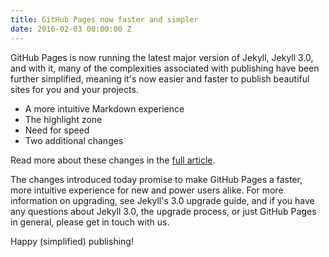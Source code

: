 ```yaml
---
title: GitHub Pages now faster and simpler
date: 2016-02-03 00:00:00 Z
---
```


GitHub Pages is now running the latest major version of Jekyll, Jekyll 3.0, and with it, many of the complexities associated with publishing have been further simplified, meaning it's now easier and faster to publish beautiful sites for you and your projects.

* A more intuitive Markdown experience
* The highlight zone
* Need for speed
* Two additional changes

Read more about these changes in the [full article](https://github.com/blog/2100-github-pages-now-faster-and-simpler-with-jekyll-3-0).

The changes introduced today promise to make GitHub Pages a faster, more intuitive experience for new and power users alike. For more information on upgrading, see Jekyll's 3.0 upgrade guide, and if you have any questions about Jekyll 3.0, the upgrade process, or just GitHub Pages in general, please get in touch with us.

Happy (simplified) publishing!

